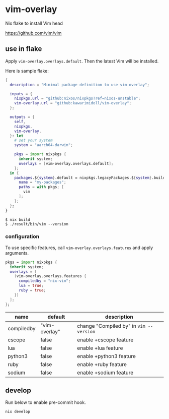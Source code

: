 # vim-overlay

Nix flake to install Vim head

https://github.com/vim/vim

## use in flake

Apply `vim-overlay.overlays.default`. Then the latest Vim will be installed.

Here is sample flake:

```nix
{
  description = "Minimal package definition to use vim-overlay";

  inputs = {
    nixpkgs.url = "github:nixos/nixpkgs?ref=nixos-unstable";
    vim-overlay.url = "github:kawarimidoll/vim-overlay";
  };

  outputs = {
    self,
    nixpkgs,
    vim-overlay,
  }: let
    # set your system
    system = "aarch64-darwin";

    pkgs = import nixpkgs {
      inherit system;
      overlays = [vim-overlay.overlays.default];
    };
  in {
    packages.${system}.default = nixpkgs.legacyPackages.${system}.buildEnv {
      name = "my-packages";
      paths = with pkgs; [
        vim
      ];
    };
  };
}
```

```
$ nix build
$ ./result/bin/vim --version
```

### configuration

To use specific features, call `vim-overlay.overlays.features` and apply
arguments.

```nix
pkgs = import nixpkgs {
  inherit system;
  overlays = [
    (vim-overlay.overlays.features {
      compiledby = "nix-vim";
      lua = true;
      ruby = true;
    })
  ];
};
```

| name       | default       | description                             |
| ---------- | ------------- | --------------------------------------- |
| compiledby | "vim-overlay" | change "Compiled by" in `vim --version` |
| cscope     | false         | enable +cscope feature                  |
| lua        | false         | enable +lua feature                     |
| python3    | false         | enable +python3 feature                 |
| ruby       | false         | enable +ruby feature                    |
| sodium     | false         | enable +sodium feature                  |

## develop

Run below to enable pre-commit hook.

```
nix develop
```
